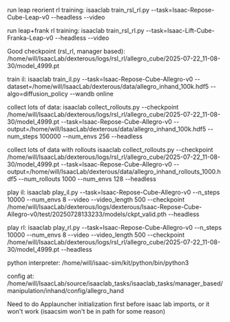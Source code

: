 
run leap reorient rl training:
isaaclab train_rsl_rl.py --task=Isaac-Repose-Cube-Leap-v0 --headless --video

run leap+frank rl training:
isaaclab train_rsl_rl.py --task=Isaac-Lift-Cube-Franka-Leap-v0 --headless --video


Good checkpoint (rsl_rl, manager based):
/home/will/IsaacLab/dexterous/logs/rsl_rl/allegro_cube/2025-07-22_11-08-30/model_4999.pt

train il:
isaaclab train_il.py --task=Isaac-Repose-Cube-Allegro-v0 --dataset=/home/will/IsaacLab/dexterous/data/allegro_inhand_100k.hdf5 --algo=diffusion_policy --wandb online

collect lots of data:
isaaclab collect_rollouts.py --checkpoint /home/will/IsaacLab/dexterous/logs/rsl_rl/allegro_cube/2025-07-22_11-08-30/model_4999.pt --task=Isaac-Repose-Cube-Allegro-v0 --output=/home/will/IsaacLab/dexterous/data/allegro_inhand_100k.hdf5 --num_steps 100000 --num_envs 256 --headless

collect lots of data with rollouts
isaaclab collect_rollouts.py --checkpoint /home/will/IsaacLab/dexterous/logs/rsl_rl/allegro_cube/2025-07-22_11-08-30/model_4999.pt --task=Isaac-Repose-Cube-Allegro-v0 --output=/home/will/IsaacLab/dexterous/data/allegro_inhand_rollouts_1000.hdf5 --num_rollouts 1000 --num_envs 128 --headless

play il:
isaaclab play_il.py --task=Isaac-Repose-Cube-Allegro-v0 --n_steps 10000 --num_envs 8 --video --video_length 500 --checkpoint /home/will/IsaacLab/dexterous/logs/dexterous/Isaac-Repose-Cube-Allegro-v0/test/20250728133233/models/ckpt_valid.pth --headless

play rl:
isaaclab play_rl.py --task=Isaac-Repose-Cube-Allegro-v0 --n_steps 10000 --num_envs 8 --video --video_length 500 --checkpoint /home/will/IsaacLab/dexterous/logs/rsl_rl/allegro_cube/2025-07-22_11-08-30/model_4999.pt --headless



python interpreter:
/home/will/isaac-sim/kit/python/bin/python3


config at:
/home/will/IsaacLab/source/isaaclab_tasks/isaaclab_tasks/manager_based/manipulation/inhand/config/allegro_hand

Need to do Applauncher initialization first before isaac lab imports, or it won't work (isaacsim won't be in path for some reason)

